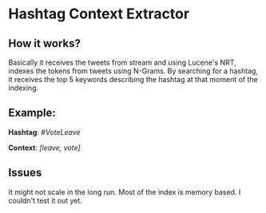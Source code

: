 # Hashtag Context Extractor

## How it works?
Basically it receives the tweets from stream and using Lucene's NRT, indexes the tokens from tweets using N-Grams. By searching for a hashtag, it receives the top 5 keywords describing the hashtag at that moment of the indexing.

## Example:
**Hashtag**: *\#VoteLeave*

**Context**: *[leave, vote]*

## Issues
It might not scale in the long run. Most of the index is memory based. I couldn't test it out yet.

